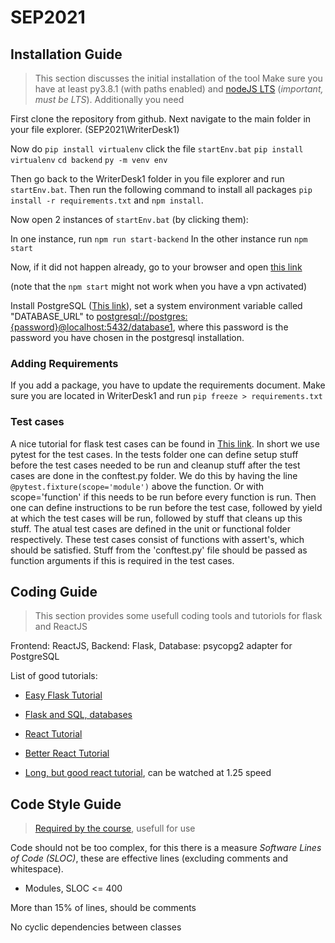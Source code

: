 # SEP2021


## Installation Guide
> This section discusses the initial installation of the tool
Make sure you have at least py3.8.1 (with paths enabled) and [nodeJS LTS](https://nodejs.org/en/download/) (*important, must be LTS*).
Additionally you need 


First clone the repository from github. Next navigate to the main folder in your file explorer. (SEP2021\WriterDesk1)

Now do `pip install virtualenv`
click the file `startEnv.bat` 
`pip install virtualenv`
`cd backend` 
`py -m venv env`

Then go back to the WriterDesk1 folder in you file explorer and run `startEnv.bat`. Then run the following command to install all packages `pip install -r requirements.txt` and `npm install`. 

Now open 2 instances of `startEnv.bat` (by clicking them):

In one instance, run `npm run start-backend`
In the other instance run `npm start`

Now, if it did not happen already, go to your browser and open [this link](http://localhost:3000)

(note that the `npm start` might not work when you have a vpn activated)

Install PostgreSQL ([This link](https://www.postgresql.org/download/)), set a system environment variable called "DATABASE_URL" to <postgresql://postgres:{password}@localhost:5432/database1>, where this password is the password you have chosen in the postgresql installation. 

### Adding Requirements
If you add a package, you have to update the requirements document. Make sure you are located in WriterDesk1 and run `pip freeze > requirements.txt`

### Test cases
A nice tutorial for flask test cases can be found in [This link](https://testdriven.io/blog/flask-pytest/). In short we use pytest for the test cases. In the tests folder one can define setup stuff before the test cases needed to be run and cleanup stuff after the test cases are done in the conftest.py folder. We do this by having the line `@pytest.fixture(scope='module')` above the function. Or with scope='function' if this needs to be run before every function is run. Then one can define instructions to be run before the test case, followed by yield at which the test cases will be run, followed by stuff that cleans up this stuff. The atual test cases are defined in the unit or functional folder respectively. These test cases consist of functions with assert's, which should be satisfied. Stuff from the 'conftest.py' file should be passed as function arguments if this is required in the test cases. 

## Coding Guide
> This section provides some usefull coding tools and tutoriols for flask and ReactJS

Frontend: ReactJS, Backend: Flask, Database: psycopg2 adapter for PostgreSQL

List of good tutorials:
- [Easy Flask Tutorial](https://blog.miguelgrinberg.com/post/the-flask-mega-tutorial-part-i-hello-world)
- [Flask and SQL, databases](https://flask-sqlalchemy.palletsprojects.com/en/2.x/quickstart/)
- [React Tutorial](https://reactjs.org/tutorial/tutorial.html)
- [Better React Tutorial](https://www.youtube.com/watch?v=b9eMGE7QtTk)

- [Long, but good react tutorial](https://www.youtube.com/watch?v=w7ejDZ8SWv8), can be watched at 1.25 speed

## Code Style Guide
> [Required by the course](https://canvas.tue.nl/courses/18931/files/folder/SEP%20Materials/Assessment_and_Guidelines?preview=3982997), usefull for use

Code should not be too complex, for this there is a measure _Software Lines of Code (SLOC)_, these are effective lines (excluding comments and whitespace).
- Modules, SLOC <= 400

More than 15% of lines, should be comments

No cyclic dependencies between classes

